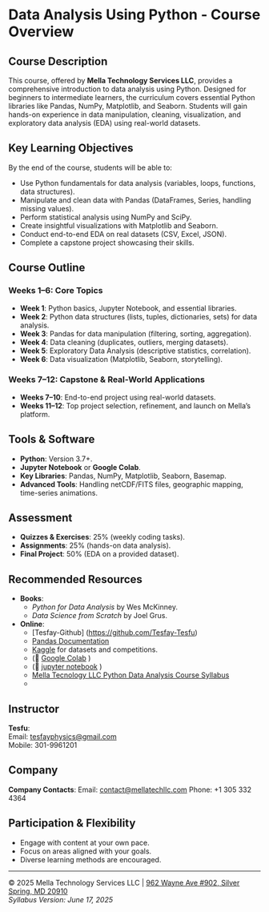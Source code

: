 # Data Analysis Using Python - Course Overview

## Course Description
This course, offered by **Mella Technology Services LLC**, provides a comprehensive introduction to data analysis using Python. Designed for beginners to intermediate learners, the curriculum covers essential Python libraries like Pandas, NumPy, Matplotlib, and Seaborn. Students will gain hands-on experience in data manipulation, cleaning, visualization, and exploratory data analysis (EDA) using real-world datasets.

## Key Learning Objectives
By the end of the course, students will be able to:
- Use Python fundamentals for data analysis (variables, loops, functions, data structures).
- Manipulate and clean data with Pandas (DataFrames, Series, handling missing values).
- Perform statistical analysis using NumPy and SciPy.
- Create insightful visualizations with Matplotlib and Seaborn.
- Conduct end-to-end EDA on real datasets (CSV, Excel, JSON).
- Complete a capstone project showcasing their skills.

## Course Outline
### Weeks 1–6: Core Topics
- **Week 1**: Python basics, Jupyter Notebook, and essential libraries.
- **Week 2**: Python data structures (lists, tuples, dictionaries, sets) for data analysis.
- **Week 3**: Pandas for data manipulation (filtering, sorting, aggregation).
- **Week 4**: Data cleaning (duplicates, outliers, merging datasets).
- **Week 5**: Exploratory Data Analysis (descriptive statistics, correlation).
- **Week 6**: Data visualization (Matplotlib, Seaborn, storytelling).

### Weeks 7–12: Capstone & Real-World Applications
- **Weeks 7–10**: End-to-end project using real-world datasets.
- **Weeks 11–12**: Top project selection, refinement, and launch on Mella’s platform.

## Tools & Software
- **Python**: Version 3.7+.
- **Jupyter Notebook** or **Google Colab**.
- **Key Libraries**: Pandas, NumPy, Matplotlib, Seaborn, Basemap.
- **Advanced Tools**: Handling netCDF/FITS files, geographic mapping, time-series animations.

## Assessment
- **Quizzes & Exercises**: 25% (weekly coding tasks).
- **Assignments**: 25% (hands-on data analysis).
- **Final Project**: 50% (EDA on a provided dataset).

## Recommended Resources
- **Books**:  
  - *Python for Data Analysis* by Wes McKinney.  
  - *Data Science from Scratch* by Joel Grus.  
- **Online**:
  - [Tesfay-Github] (https://github.com/Tesfay-Tesfu)
  - [Pandas Documentation](https://pandas.pydata.org/)  
  - [Kaggle](https://www.kaggle.com/) for datasets and competitions.
  - (🔗 [Google Colab](https://colab.research.google.com/drive/your-notebook-id-here)  )
  - (🔗 [jupyter notebook]( https://jupyter.org/try-jupyter/lab/)  )
  - [Mella Tecnology LLC Python Data Analysis Course Syllabus](https://github.com/Tesfay-Tesfu/Mella-Technollogy-LLC-Python-Course/blob/main/Mella_Python_Data_Analysis_Syllabus.pdf)
  - 

## Instructor
**Tesfu**:  
Email: [tesfayphysics@gmail.com](mailto:tesfayphysics@gmail.com)  
Mobile: 301-9961201
## Company
**Company Contacts**:
Email: [contact@mellatechllc.com](mailto:contact@mellatechllc.com)
Phone: +1 305 332 4364

## Participation & Flexibility
- Engage with content at your own pace.  
- Focus on areas aligned with your goals.  
- Diverse learning methods are encouraged.  

---
© 2025 Mella Technology Services LLC | [962 Wayne Ave #902, Silver Spring, MD 20910](https://www.google.com/maps)  
*Syllabus Version: June 17, 2025*
